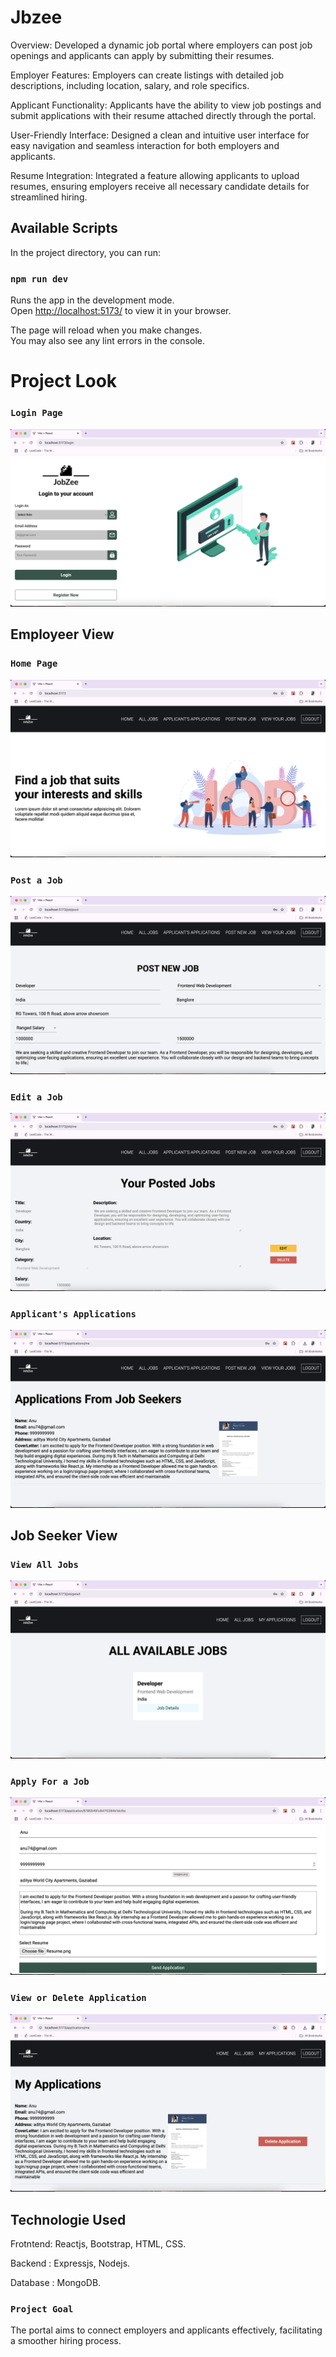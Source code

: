 # Jbzee

Overview: Developed a dynamic job portal where employers can post job openings and applicants can apply by submitting their resumes.

Employer Features: Employers can create listings with detailed job descriptions, including location, salary, and role specifics.

Applicant Functionality: Applicants have the ability to view job postings and submit applications with their resume attached directly through the portal.

User-Friendly Interface: Designed a clean and intuitive user interface for easy navigation and seamless interaction for both employers and applicants.

Resume Integration: Integrated a feature allowing applicants to upload resumes, ensuring employers receive all necessary candidate details for streamlined hiring.

## Available Scripts

In the project directory, you can run:

### `npm run dev`

Runs the app in the development mode.\
Open [http://localhost:5173/](http://localhost:5173/) to view it in your browser.

The page will reload when you make changes.\
You may also see any lint errors in the console.

# Project Look


### `Login Page`


![image alt](https://github.com/Dhruvpanwar27/Jbzee/blob/ac37702ab9af6e4c3fc5562a9851cbc9055da2c8/Project%20Screenshots/Front.png)


## Employeer View


### `Home Page`


![image alt](https://github.com/Dhruvpanwar27/Jbzee/blob/ac37702ab9af6e4c3fc5562a9851cbc9055da2c8/Project%20Screenshots/home.png)


### `Post a Job`

![image alt](https://github.com/Dhruvpanwar27/Jbzee/blob/8fc243224363d5ab33d29dabdc17bde1c306227e/Project%20Screenshots/post.png)


### `Edit a Job`

![image alt](https://github.com/Dhruvpanwar27/Jbzee/blob/8fc243224363d5ab33d29dabdc17bde1c306227e/Project%20Screenshots/edit.png)


### `Applicant's Applications`


![image alt](https://github.com/Dhruvpanwar27/Jbzee/blob/ac37702ab9af6e4c3fc5562a9851cbc9055da2c8/Project%20Screenshots/applicant%20application.png)


## Job Seeker View


### `View All Jobs`

![image alt](https://github.com/Dhruvpanwar27/Jbzee/blob/8fc243224363d5ab33d29dabdc17bde1c306227e/Project%20Screenshots/all%20.png)


### `Apply For a Job`


![image alt](https://github.com/Dhruvpanwar27/Jbzee/blob/ac37702ab9af6e4c3fc5562a9851cbc9055da2c8/Project%20Screenshots/application%20form.png)


### `View or Delete Application`


![image alt](https://github.com/Dhruvpanwar27/Jbzee/blob/ac37702ab9af6e4c3fc5562a9851cbc9055da2c8/Project%20Screenshots/my%20application.png)


## Technologie Used

Frotntend: Reactjs, Bootstrap, HTML, CSS.

Backend : Expressjs, Nodejs.

Database : MongoDB.

### `Project Goal`


The portal aims to connect employers and applicants effectively, facilitating a smoother hiring process.

